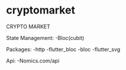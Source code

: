 # cryptomarket
 
CRYPTO MARKET 

State Management:
-Bloc(cubit)

Packages:
-http
-flutter_bloc
-bloc
-flutter_svg

Api: 
-Nomics.com/api
